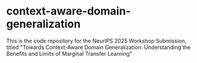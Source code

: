 # context-aware-domain-generalization
This is the code repository for the NeurIPS 2025 Workshop Submission, titled "Towards Context-Aware Domain Generalization: Understanding the Benefits and Limits of Marginal Transfer Learning"
